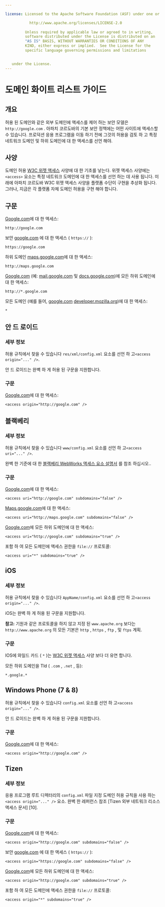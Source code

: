 ```yaml
---

license: Licensed to the Apache Software Foundation (ASF) under one or more contributor license agreements. See the NOTICE file distributed with this work for additional information regarding copyright ownership. The ASF licenses this file to you under the Apache License, Version 2.0 (the "License"); you may not use this file except in compliance with the License. You may obtain a copy of the License at

           http://www.apache.org/licenses/LICENSE-2.0
    
         Unless required by applicable law or agreed to in writing,
         software distributed under the License is distributed on an
         "AS IS" BASIS, WITHOUT WARRANTIES OR CONDITIONS OF ANY
         KIND, either express or implied.  See the License for the
         specific language governing permissions and limitations
    

   under the License.
---
```


# 도메인 화이트 리스트 가이드

## 개요

허용 된 도메인와 같은 외부 도메인에 액세스를 제어 하는 보안 모델은 `http://google.com` . 아파치 코르도바의 기본 보안 정책에는 어떤 사이트에 액세스할 수 있습니다. 프로덕션 응용 프로그램을 이동 하기 전에 그것의 허용을 검토 하 고 특정 네트워크 도메인 및 하위 도메인에 대 한 액세스를 선언 해야.

## 사양

도메인 허용 [W3C 위젯 액세스][1] 사양에 대 한 기초를 낳는다. 위젯 액세스 사양에는 `<access>` 요소는 특정 네트워크 도메인에 대 한 액세스를 선언 하는 데 사용 됩니다. 미래에 아파치 코르도바 W3C 위젯 액세스 사양을 플랫폼 수단이 구현을 추상화 됩니다. 그러나, 지금은 각 플랫폼 자체 도메인 허용을 구현 해야 합니다.

 [1]: http://www.w3.org/TR/widgets-access/

## 구문

[Google.com][2]에 대 한 액세스:

 [2]: http://google.com

    http://google.com
    

보안 [google.com][3] 에 대 한 액세스 ( `https://` ):

 [3]: https://google.com

    https://google.com
    

하위 도메인 [maps.google.com][4]에 대 한 액세스:

 [4]: http://maps.google.com

    http://maps.google.com
    

[Google.com][2] (예: [mail.google.com][5] 및 [docs.google.com][6])에 모든 하위 도메인에 대 한 액세스:

 [5]: http://mail.google.com
 [6]: http://docs.google.com

    http://*.google.com
    

모든 도메인 (예를 들어, [google.com][2] [developer.mozilla.org][7])에 대 한 액세스:

 [7]: http://developer.mozilla.org

    *
    

## 안 드 로이드

### 세부 정보

허용 규칙에서 찾을 수 있습니다 `res/xml/config.xml` 요소를 선언 하 고`<access origin="..." />`.

안 드 로이드는 완벽 하 게 허용 된 구문을 지원합니다.

### 구문

[Google.com][2]에 대 한 액세스:

    <access origin="http://google.com" />
    

## 블랙베리

### 세부 정보

허용 규칙에서 찾을 수 있습니다 `www/config.xml` 요소를 선언 하 고`<access uri="..." />`.

완벽 한 기준에 대 한 [블랙베리 WebWorks 액세스 요소 설명서][8] 를 참조 하십시오..

 [8]: https://developer.blackberry.com/html5/documentation/ww_developing/Access_element_834677_11.html

### 구문

[Google.com][2]에 대 한 액세스:

    <access uri="http://google.com" subdomains="false" />
    

[Maps.google.com][4]에 대 한 액세스:

    <access uri="http://maps.google.com" subdomains="false" />
    

[Google.com][2]에 모든 하위 도메인에 대 한 액세스:

    <access uri="http://google.com" subdomains="true" />
    

포함 하 여 모든 도메인에 액세스 권한을 `file://` 프로토콜:

    <access uri="*" subdomains="true" />
    

## iOS

### 세부 정보

허용 규칙에서 찾을 수 있습니다 `AppName/config.xml` 요소를 선언 하 고`<access origin="..." />`.

iOS는 완벽 하 게 허용 된 구문을 지원합니다.

**참고:** 기원과 같은 프로토콜을 하지 않고 지정 된 `www.apache.org` 보다는 `http://www.apache.org` 의 모든 기본은 `http` , `https` , `ftp` , 및 `ftps` 계획.

### 구문

IOS에 와일드 카드 ( `*` )는 [W3C 위젯 액세스][1] 사양 보다 더 유연 합니다.

모든 하위 도메인을 Tld ( `.com` , `.net` , 등):

    *.google.*
    

## Windows Phone (7 & 8)

허용 규칙에서 찾을 수 있습니다 `config.xml` 요소를 선언 하 고`<access origin="..." />`.

안 드 로이드는 완벽 하 게 허용 된 구문을 지원합니다.

### 구문

[Google.com][2]에 대 한 액세스:

    <access origin="http://google.com" />
    

## Tizen

### 세부 정보

응용 프로그램 루트 디렉터리의 `config.xml` 파일 지정 도메인 허용 규칙을 사용 하는 `<access origin="..." />` 요소. 완벽 한 레퍼런스 참조 \[Tizen 외부 네트워크 리소스 액세스 문서\] \[10\].

### 구문

[Google.com][2]에 대 한 액세스:

    <access origin="http://google.com" subdomains="false" />
    

보안 [google.com][3] 에 대 한 액세스 ( `https://` ):

    <access origin="https://google.com" subdomains="false" />
    

[Google.com][2]에 모든 하위 도메인에 대 한 액세스:

    <access origin="http://google.com" subdomains="true" />
    

포함 하 여 모든 도메인에 액세스 권한을 `file://` 프로토콜:

    <access origin="*" subdomains="true" />